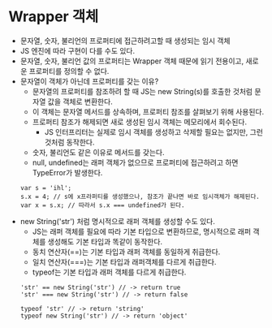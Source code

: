 # Wrapper 객체
 - 문자열, 숫자, 불리언의 프로퍼티에 접근하려고할 때 생성되는 임시 객체
 - JS 엔진에 따라 구현이 다를 수도 있다.
 - 문자열, 숫자, 불리언 값의 프로퍼티는 Wrapper 객체 때문에 읽기 전용이고, 새로운 프로퍼티를 정의할 수 없다.
 - 문자열이 객체가 아닌데 프로퍼티를 갖는 이유?
   - 문자열의 프로퍼티를 참조하려 할 때 JS는 new String(s)를 호출한 것처럼 문자열 값을 객체로 변환한다.
   - 이 객체는 문자열 메서드를 상속하며, 프로퍼티 참조를 살펴보기 위해 사용된다.
   - 프로퍼티 참조가 해제되면 새로 생성된 임시 객체는 메모리에서 회수된다.
     - JS 인터프리터는 실제로 임시 객체를 생성하고 삭제할 필요는 없지만, 그런 것처럼 동작한다.
   - 숫자, 불리언도 같은 이유로 메서드를 갖는다.
   - null, undefined는 래퍼 객체가 없으므로 프로퍼티에 접근하려고 하면 TypeError가 발생한다.
   ```
   var s = 'ihl';
   s.x = 4; // s에 x프라퍼티를 생성했으나, 참조가 끝나면 바로 임시객체가 해제된다.
   var x = s.x; // 따라서 s.x === undefined가 된다.
   ```
 - new String('str') 처럼 명시적으로 래퍼 객체를 생성할 수도 있다.
   - JS는 래퍼 객체를 필요에 따라 기본 타입으로 변환하므로, 명시적으로 래퍼 객체를 생성해도 기본 타입과 똑같이 동작한다.
   - 동치 연산자(==)는 기본 타입과 래퍼 객체를 동일하게 취급한다.
   - 일치 연산자(===)는 기본 타입과 래퍼객체를 다르게 취급한다.
   - typeof는 기본 타입과 래퍼 객체를 다르게 취급한다.
   ```
   'str' == new String('str') // -> return true
   'str' === new String('str') // -> return false
   
   typeof 'str' // -> return 'string'
   typeof new String('str') // -> return 'object'
   ```
